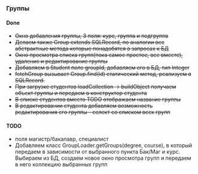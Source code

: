 ### Группы
#### Done
* ~~Окно добавления группы, 3 поля: курс, группа и подгруппа~~
* ~~Делаем также Group extends SQLRecord, по аналогии все абстрактные метода которые понадобятся в запросах к БД~~
* ~~Окно просмотра списка групп(пока самое простое, все вместе), удаление и редактирование группы~~
* ~~Добавляем в Student поле groupId, добавляем его в БД, тип Integer~~
* ~~fetchGroup вызывает Group.find(id) статический метод, реализуем в SQLRecord.~~
* ~~При загрузке студентов loadCollection -> buildObject получаем объект группы и передаем в конструктор студента~~
* ~~В списке студентов вместо TODO отображаем название группы~~
* ~~В редактировании студента добавляем возможность редактирования его группы - селект со списком всех групп~~

#### TODO
* поля магистр/бакалавр, специалист
* Добавляем класс GroupLoader.getGroups(degree, course), в который передаем в зависимости от выбранного пункта Бак/Маг и курс. Выбираем из БД, создаем новое окно просмотра групп и передаем в него коллекцию выбранных групп
